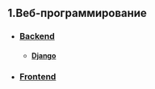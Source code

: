 ## 1.Веб-программирование
 + ### [Backend](./Web/Backend/BACKEND.md)
    + #### [Django](./Web/Backend/DJANGO.md)
 + ### [Frontend](./Web/Frontend/FRONTEND.md)


